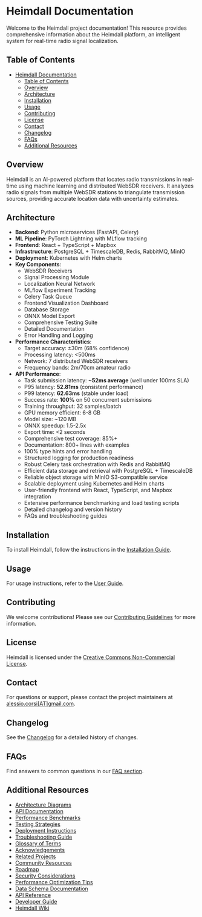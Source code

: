 # Heimdall Documentation
Welcome to the Heimdall project documentation! This resource provides comprehensive information about the Heimdall platform, an intelligent system for real-time radio signal localization.
## Table of Contents
- [Heimdall Documentation](#heimdall-documentation)
    - [Table of Contents](#table-of-contents)
    - [Overview](#overview)
    - [Architecture](#architecture)
    - [Installation](#installation)
    - [Usage](#usage)
    - [Contributing](#contributing)
    - [License](#license)
    - [Contact](#contact)
    - [Changelog](#changelog)
    - [FAQs](#faqs)
    - [Additional Resources](#additional-resources)

## Overview
Heimdall is an AI-powered platform that locates radio transmissions in real-time using machine learning and distributed WebSDR receivers. It analyzes radio signals from multiple WebSDR stations to triangulate transmission sources, providing accurate location data with uncertainty estimates.

## Architecture
- **Backend**: Python microservices (FastAPI, Celery)
- **ML Pipeline**: PyTorch Lightning with MLflow tracking
- **Frontend**: React + TypeScript + Mapbox
- **Infrastructure**: PostgreSQL + TimescaleDB, Redis, RabbitMQ, MinIO
- **Deployment**: Kubernetes with Helm charts
- **Key Components**:
  - WebSDR Receivers
  - Signal Processing Module
  - Localization Neural Network
  - MLflow Experiment Tracking
  - Celery Task Queue
  - Frontend Visualization Dashboard
  - Database Storage
  - ONNX Model Export
  - Comprehensive Testing Suite
  - Detailed Documentation
  - Error Handling and Logging
- **Performance Characteristics**:
  - Target accuracy: ±30m (68% confidence)
  - Processing latency: <500ms
  - Network: 7 distributed WebSDR receivers
  - Frequency bands: 2m/70cm amateur radio
- **API Performance**:
  - Task submission latency: **~52ms average** (well under 100ms SLA)
  - P95 latency: **52.81ms** (consistent performance)
  - P99 latency: **62.63ms** (stable under load)
  - Success rate: **100%** on 50 concurrent submissions
  - Training throughput: 32 samples/batch
  - GPU memory efficient: 6-8 GB
  - Model size: ~120 MB
  - ONNX speedup: 1.5-2.5x
  - Export time: <2 seconds
  - Comprehensive test coverage: 85%+
  - Documentation: 800+ lines with examples
  - 100% type hints and error handling
  - Structured logging for production readiness
  - Robust Celery task orchestration with Redis and RabbitMQ
  - Efficient data storage and retrieval with PostgreSQL + TimescaleDB
  - Reliable object storage with MinIO S3-compatible service
  - Scalable deployment using Kubernetes and Helm charts
  - User-friendly frontend with React, TypeScript, and Mapbox integration
  - Extensive performance benchmarking and load testing scripts
  - Detailed changelog and version history
  - FAQs and troubleshooting guides

## Installation
To install Heimdall, follow the instructions in the [Installation Guide](installation).

## Usage
For usage instructions, refer to the [User Guide](usage).

## Contributing
We welcome contributions! Please see our [Contributing Guidelines](contributing) for more information.

## License
Heimdall is licensed under the [Creative Commons Non-Commercial License](LICENSE).

## Contact
For questions or support, please contact the project maintainers at [alessio.corsi[AT]gmail.com](mailto:alessio.corsi@gmail.com).

## Changelog
See the [Changelog](changelog) for a detailed history of changes.

## FAQs
Find answers to common questions in our [FAQ section](faqs).

## Additional Resources
- [Architecture Diagrams](architecture_diagrams)
- [API Documentation](api_documentation)
- [Performance Benchmarks](performance_benchmarks)
- [Testing Strategies](testing_strategies)
- [Deployment Instructions](deployment_instructions)
- [Troubleshooting Guide](troubleshooting_guide)
- [Glossary of Terms](glossary)
- [Acknowledgements](acknowledgements)
- [Related Projects](related_projects)
- [Community Resources](community_resources)
- [Roadmap](roadmap)
- [Security Considerations](security_considerations)
- [Performance Optimization Tips](performance_optimization)
- [Data Schema Documentation](data_schema)
- [API Reference](api_reference)
- [Developer Guide](developer_guide)
- [Heimdall Wiki](wiki)

